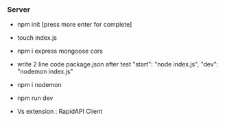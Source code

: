 ### Server
- npm init 
	[press more enter for complete]
- touch index.js
- npm i express mongoose cors
- write 2 line code package.json after test
	"start": "node index.js",
	"dev": "nodemon index.js"
- npm i nodemon
- npm run dev

- Vs extension : RapidAPI Client

